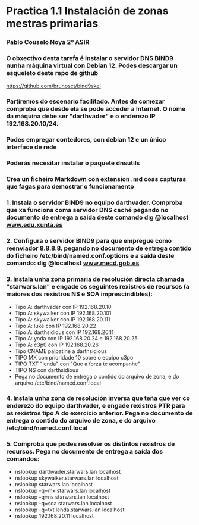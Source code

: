 # Practica 1.1 Instalación de zonas mestras primarias
### Pablo Couselo Noya 2º ASIR



### O obxectivo desta tarefa é instalar o servidor DNS BIND9 nunha máquina virtual con Debian 12. Podes descargar un esqueleto deste repo de github

https://github.com/brunosct/bind9skel


### Partiremos do escenario facilitado.  Antes de comezar comproba que desde ela se pode acceder a Internet. O nome da máquina debe ser "darthvader" e o enderezo IP 192.168.20.10/24.

### Podes empregar contedores, con debian 12 e un único interface de rede

### Poderás necesitar instalar o paquete dnsutils

### Crea un ficheiro Markdown con extension .md coas capturas que fagas para demostrar o funcionamento

### 1. Instala o servidor BIND9 no equipo darthvader. Comproba que xa funciona coma servidor DNS caché pegando no documento de entrega a saída deste comando dig @localhost www.edu.xunta.es
### 2. Configura o servidor BIND9 para que empregue como reenviador 8.8.8.8. pegando no documento de entrega contido do ficheiro /etc/bind/named.conf.options e a saída deste comando: dig @localhost www.mecd.gob.es
### 3. Instala unha zona primaria de resolución directa chamada "starwars.lan" e engade os seguintes rexistros de recursos (a maiores dos rexistros NS e SOA imprescindibles):
- Tipo A: darthvader con IP 192.168.20.10
- Tipo A: skywalker con IP 192.168.20.101
- Tipo A: skywalker con IP 192.168.20.111
- Tipo A: luke con IP 192.168.20.22
- Tipo A: darthsidious con IP 192.168.20.11
- Tipo A: yoda con IP 192.168.20.24 e 192.168.20.25
- Tipo A: c3p0 con IP 192.168.20.26
- Tipo CNAME palpatine a darthsidious
- TIPO MX con prioridade 10 sobre o equipo c3po
- TIPO TXT "lenda" con "Que a forza te acompanhe"
- TIPO NS con darthsidious
- Pega no documento de entrega o contido do arquivo de zona, e do arquivo /etc/bind/named.conf.local
### 4. Instala unha zona de resolución inversa que teña que ver co enderezo do equipo darthvader, e engade rexistros PTR para os rexistros tipo A do exercicio anterior. Pega no documento de entrega o contido do arquivo de zona, e do arquivo /etc/bind/named.conf.local
### 5. Comproba que podes resolver os distintos rexistros de recursos. Pega no documento de entrega a saída dos comandos:
- nslookup darthvader.starwars.lan localhost
- nslookup skywalker.starwars.lan localhost
- nslookup starwars.lan localhost
- nslookup -q=mx starwars.lan localhost
- nslookup -q=ns starwars.lan localhost
- nslookup -q=soa starwars.lan localhost
- nslookup -q=txt lenda.starwars.lan localhost
- nslookup 192.168.20.11 localhost
